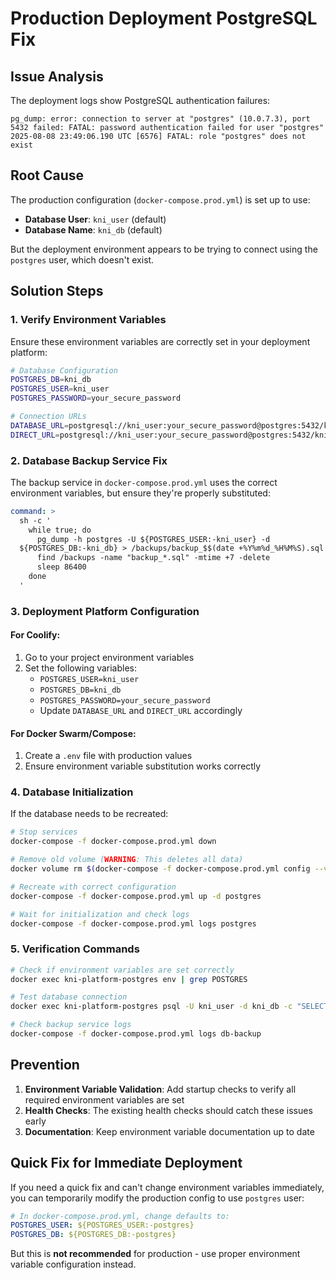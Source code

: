 # Production Deployment PostgreSQL Fix

## Issue Analysis

The deployment logs show PostgreSQL authentication failures:

```
pg_dump: error: connection to server at "postgres" (10.0.7.3), port 5432 failed: FATAL: password authentication failed for user "postgres"
2025-08-08 23:49:06.190 UTC [6576] FATAL: role "postgres" does not exist
```

## Root Cause

The production configuration (`docker-compose.prod.yml`) is set up to use:

- **Database User**: `kni_user` (default)
- **Database Name**: `kni_db` (default)

But the deployment environment appears to be trying to connect using the
`postgres` user, which doesn't exist.

## Solution Steps

### 1. Verify Environment Variables

Ensure these environment variables are correctly set in your deployment
platform:

```bash
# Database Configuration
POSTGRES_DB=kni_db
POSTGRES_USER=kni_user
POSTGRES_PASSWORD=your_secure_password

# Connection URLs
DATABASE_URL=postgresql://kni_user:your_secure_password@postgres:5432/kni_db
DIRECT_URL=postgresql://kni_user:your_secure_password@postgres:5432/kni_db
```

### 2. Database Backup Service Fix

The backup service in `docker-compose.prod.yml` uses the correct environment
variables, but ensure they're properly substituted:

```yaml
command: >
  sh -c '
    while true; do
      pg_dump -h postgres -U ${POSTGRES_USER:-kni_user} -d
  ${POSTGRES_DB:-kni_db} > /backups/backup_$$(date +%Y%m%d_%H%M%S).sql
      find /backups -name "backup_*.sql" -mtime +7 -delete
      sleep 86400
    done
  '
```

### 3. Deployment Platform Configuration

#### For Coolify:

1. Go to your project environment variables
2. Set the following variables:
   - `POSTGRES_USER=kni_user`
   - `POSTGRES_DB=kni_db`
   - `POSTGRES_PASSWORD=your_secure_password`
   - Update `DATABASE_URL` and `DIRECT_URL` accordingly

#### For Docker Swarm/Compose:

1. Create a `.env` file with production values
2. Ensure environment variable substitution works correctly

### 4. Database Initialization

If the database needs to be recreated:

```bash
# Stop services
docker-compose -f docker-compose.prod.yml down

# Remove old volume (WARNING: This deletes all data)
docker volume rm $(docker-compose -f docker-compose.prod.yml config --volumes)

# Recreate with correct configuration
docker-compose -f docker-compose.prod.yml up -d postgres

# Wait for initialization and check logs
docker-compose -f docker-compose.prod.yml logs postgres
```

### 5. Verification Commands

```bash
# Check if environment variables are set correctly
docker exec kni-platform-postgres env | grep POSTGRES

# Test database connection
docker exec kni-platform-postgres psql -U kni_user -d kni_db -c "SELECT version();"

# Check backup service logs
docker-compose -f docker-compose.prod.yml logs db-backup
```

## Prevention

1. **Environment Variable Validation**: Add startup checks to verify all
   required environment variables are set
2. **Health Checks**: The existing health checks should catch these issues early
3. **Documentation**: Keep environment variable documentation up to date

## Quick Fix for Immediate Deployment

If you need a quick fix and can't change environment variables immediately, you
can temporarily modify the production config to use `postgres` user:

```yaml
# In docker-compose.prod.yml, change defaults to:
POSTGRES_USER: ${POSTGRES_USER:-postgres}
POSTGRES_DB: ${POSTGRES_DB:-postgres}
```

But this is **not recommended** for production - use proper environment variable
configuration instead.
